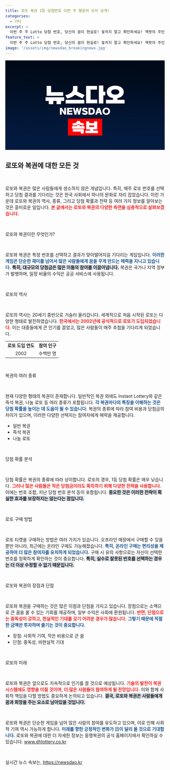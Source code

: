 ```yaml
---
title: 로또 복권 1등 당첨번호 이번 주 행운의 숫자 공개!
categories:
  - 기타
excerpt: >
  이번 주 주 Lotto 당첨 번호, 당신의 꿈이 현실로! 놓치지 말고 확인하세요! 잭팟의 주인공이 될 수 있는 기회가 바로 여기!
feature_text: >
  이번 주 주 Lotto 당첨 번호, 당신의 꿈이 현실로! 놓치지 말고 확인하세요! 잭팟의 주인공이 될 수 있는 기회가 바로 여기!
image: '/assets/img/newsdao_breakingnews.jpg'
---
```


<p><img src="/assets/img/newsdao_breakingnews.jpg" alt="ranknews 속보" /></p>

<h2 data-ke-size="size26">로또와 복권에 대한 모든 것</h2>

<p data-ke-size="size16">&nbsp;</p>

<p>로또와 복권은 많은 사람들에게 생소하지 않은 개념입니다. 특히, 매주 로또 번호를 선택하고 당첨 결과를 기다리는 것은 한국 사회에서 하나의 문화로 자리 잡았습니다. 이런 가운데 로또와 복권의 역사, 종류, 그리고 당첨 확률과 전략 등 여러 가지 정보를 알아보는 것은 흥미로운 일입니다. <b><span style="color: #ee2323;">본 글에서는 로또와 복권의 다양한 측면을 심층적으로 살펴보겠습니다.</span></b> </p>

<p data-ke-size="size16">&nbsp;</p>

<p>로또와 복권이란 무엇인가?</p>

<p data-ke-size="size16">&nbsp;</p>

<p>로또와 복권은 특정 번호를 선택하고 결과가 맞아떨어지길 기다리는 게임입니다. <b><span style="color: #1a5490;">이러한 게임은 단순한 재미를 넘어서 많은 사람들에게 꿈을 꾸게 만드는 매력을 지니고 있습니다.</span></b> <b><span style="background-color: #21538527;">특히, 대규모의 당첨금은 많은 이들의 참여를 이끌어냅니다.</span></b> 복권은 국가나 지역 정부가 발행하며, 일정 비율의 수익은 공공 서비스에 사용됩니다. </p>

<p data-ke-size="size16">&nbsp;</p>

<p>로또의 역사</p>

<p data-ke-size="size16">&nbsp;</p>

<p>로또의 역사는 20세기 중반으로 거슬러 올라갑니다. 세계적으로 처음 시작된 로또는 다양한 형태로 발전하였습니다. <b><span style="color: #ee2323;">한국에서는 2002년에 공식적으로 로또가 도입되었습니다.</span></b> 이는 대중들에게 큰 인기를 끌었고, 많은 사람들이 매주 추첨을 기다리게 되었습니다.</p>

<table style="width: 100%;">
    <tr>
        <td style="text-align: center; height: 17px;"><b>로또 도입 연도</b></td>
        <td style="text-align: center; height: 17px;"><b>참여 인구</b></td>
    </tr>
    <tr>
        <td style="text-align: center; height: 17px;">2002</td>
        <td style="text-align: center; height: 17px;">수백만 명</td>
    </tr>
</table>

<p data-ke-size="size16">&nbsp;</p>

<p>복권의 여러 종류</p>

<p data-ke-size="size16">&nbsp;</p>

<p>현재 다양한 형태의 복권이 존재합니다. 일반적인 복권 외에도 Instant Lottery와 같은 즉석 복권, 나눔 로또 등 여러 종류가 포함됩니다. <b><span style="color: #1a5490;">각 복권마다의 특징을 이해하는 것은 당첨 확률을 높이는 데 도움이 될 수 있습니다.</span></b> 복권의 종류에 따라 참여 비용과 당첨금의 차이가 있으며, 이러한 다양한 선택지는 참여자에게 매력을 제공합니다.</p>

<ul>
    <li>일반 복권</li>
    <li>즉석 복권</li>
    <li>나눔 로또</li>
</ul>

<p data-ke-size="size16">&nbsp;</p>

<p>당첨 확률 분석</p>

<p data-ke-size="size16">&nbsp;</p>

<p>당첨 확률은 복권의 종류에 따라 상이합니다. 로또의 경우, 1등 당첨 확률은 매우 낮습니다. <b><span style="color: #ee2323;">그러나 많은 사람들은 작은 당첨금이라도 획득하기 위해 다양한 전략을 사용합니다.</span></b> 이에는 번호 조합, 지난 당첨 번호 분석 등이 포함됩니다. <b><span style="background-color: #21538527;">중요한 것은 이러한 전략이 확실한 효과를 보장하지는 않는다는 점입니다.</span></b> </p>

<p data-ke-size="size16">&nbsp;</p>

<p>로또 구매 방법</p>

<p data-ke-size="size16">&nbsp;</p>

<p>로또 티켓을 구매하는 방법은 여러 가지가 있습니다. 오프라인 매장에서 구매할 수 있을 뿐만 아니라, 최근에는 온라인 구매도 가능해졌습니다. <b><span style="color: #1a5490;">특히, 온라인 구매는 편리성을 제공하여 더 많은 참여자를 유치하게 되었습니다.</span></b> 구매 시 유의 사항으로는 자신이 선택한 번호를 정확하게 확인하는 것이 중요합니다. <b><span style="background-color: #21538527;">특히, 실수로 잘못된 번호를 선택하는 경우는 더 이상 수정할 수 없기 때문입니다.</span></b> </p>

<p data-ke-size="size16">&nbsp;</p>

<p>로또와 복권의 장점과 단점</p>

<p data-ke-size="size16">&nbsp;</p>

<p>로또와 복권을 구매하는 것은 많은 이점과 단점을 가지고 있습니다. 장점으로는 소액으로 큰 꿈을 꿀 수 있는 기회를 제공하며, 일부 수익은 사회에 환원됩니다. <b><span style="color: #ee2323;">반면, 단점으로는 중독성이 강하고, 현실적인 기대를 갖기 어려운 경우가 많습니다.</span></b> <b><span style="color: #1a5490;">그렇기 때문에 적절한 금액만 투자하며 즐기는 것이 중요합니다.</span></b></p>

<ul>
    <li>장점: 사회적 기여, 작은 비용으로 큰 꿈</li>
    <li>단점: 중독성, 비현실적 기대</li>
</ul>

<p data-ke-size="size16">&nbsp;</p>

<p>로또의 미래</p>

<p data-ke-size="size16">&nbsp;</p>

<p>로또와 복권은 앞으로도 지속적으로 인기를 끌 것으로 예상됩니다. <b><span style="color: #ee2323;">기술의 발전이 복권 시스템에도 영향을 미칠 것이며, 더 많은 사람들이 참여하게 될 전망입니다.</span></b> 이와 함께 사회적 책임을 다할 방법도 중요하게 논의되고 있습니다. <b><span style="background-color: #21538527;">결국, 로또와 복권은 사람들에게 꿈과 희망을 주는 요소로 남아있을 것입니다.</span></b></p>

<p data-ke-size="size16">&nbsp;</p>

<p>로또와 복권은 단순한 게임을 넘어 많은 사람의 참여를 유도하고 있으며, 이로 인해 사회적 기여 역시 가능하게 합니다. <b><span style="color: #1a5490;">미래를 향한 긍정적인 변화가 日이 달리 올 것으로 기대합니다.</span></b>  로또와 복권에 대한 더 자세한 정보는 동행복권의 공식 홈페이지에서 확인하실 수 있습니다. <a href="https://www.dhlottery.co.kr">www.dhlottery.co.kr</a> </p>

<p data-ke-size="size16">&nbsp;</p>
실시간 뉴스 속보는, <a href="https://newsdao.kr" rel="dofollow">https://newsdao.kr</a>


